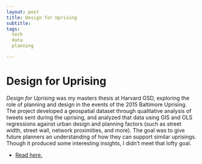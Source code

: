 ```yaml
---
layout: post
title: Design for Uprising
subtitle: 
tags:
  tech
  data
  planning

---
```


# Design for Uprising

*Design for Uprising* was my masters thesis at Harvard GSD, exploring the role of planning and design in the events of the 2015 Baltimore Uprising. The project developed a geospatial dataset through qualitative analysis of tweets sent during the uprising, and analyzed that data using GIS and OLS regressions against urban design and planning factors (such as street width, street wall, network proximities, and more). The goal was to give future planners an understanding of how they can support similar uprisings. Though it produced some interesting insights, I didn’t meet that lofty goal.


* [Read here.](https://issuu.com/jomccartin/docs/thesis_book2)

